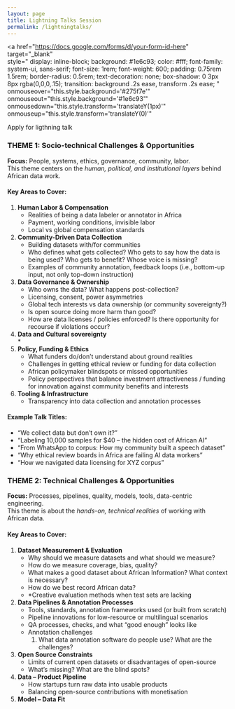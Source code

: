 ```yaml
---
layout: page
title: Lightning Talks Session
permalink: /lightningtalks/
---
```



<!-- Nice blue button -->
<a href="https://docs.google.com/forms/d/your-form-id-here"
   target="_blank"           
   style="
     display: inline-block;
     background: #1e6c93;
     color: #fff;
     font-family: system-ui, sans-serif;
     font-size: 1rem;
     font-weight: 600;
     padding: 0.75rem 1.5rem;
     border-radius: 0.5rem;
     text-decoration: none;
     box-shadow: 0 3px 8px rgba(0,0,0,.15);
     transition: background .2s ease, transform .2s ease;
   "
   onmouseover="this.style.background='#275f7e'"
   onmouseout="this.style.background='#1e6c93'"
   onmousedown="this.style.transform='translateY(1px)'"
   onmouseup="this.style.transform='translateY(0)'"
>
  Apply for ligthning talk
</a>



### **THEME 1: Socio-technical Challenges & Opportunities**

**Focus:** People, systems, ethics, governance, community, labor.  
This theme centers on the *human, political, and institutional layers* behind African data work.

#### **Key Areas to Cover:**

1. **Human Labor & Compensation**  
   * Realities of being a data labeler or annotator in Africa  
   * Payment, working conditions, invisible labor  
   * Local vs global compensation standards  
2. **Community-Driven Data Collection**  
   * Building datasets with/for communities  
   * Who defines what gets collected? Who gets to say how the data is being used? Who gets to benefit? Whose voice is missing?  
   * Examples of community annotation, feedback loops (i.e., bottom-up input, not only top-down instruction)  
3. **Data Governance & Ownership**  
   * Who owns the data? What happens post-collection?  
   * Licensing, consent, power asymmetries  
   * Global tech interests vs data ownership (or community sovereignty?)  
   * Is open source doing more harm than good?  
   * How are data licenses / policies enforced? Is there opportunity for recourse if violations occur?   
4. **Data and Cultural sovereignty**  
   *   
5. **Policy, Funding & Ethics**  
   * What funders do/don’t understand about ground realities  
   * Challenges in getting ethical review or funding for data collection  
   * African policymaker blindspots or missed opportunities  
   * Policy perspectives that balance investment attractiveness / funding for innovation against community benefits and interests  
6. **Tooling & Infrastructure**  
   * Transparency into data collection and annotation processes

#### **Example Talk Titles:**

* “We collect data but don’t own it?”  
* “Labeling 10,000 samples for $40 – the hidden cost of African AI”  
* “From WhatsApp to corpus: How my community built a speech dataset”  
* “Why ethical review boards in Africa are failing AI data workers”  
* “How we navigated data licensing for XYZ corpus”

### **THEME 2: Technical Challenges & Opportunities**

**Focus:** Processes, pipelines, quality, models, tools, data-centric engineering.  
This theme is about the *hands-on, technical realities* of working with African data.

#### **Key Areas to Cover:**

1. **Dataset Measurement & Evaluation**  
   * Why should we measure datasets and what should we measure?  
   * How do we measure coverage, bias, quality?  
   * What makes a good dataset about African Information? What context is necessary?   
   * How do we best record African data?  
   * \*Creative evaluation methods when test sets are lacking   
2. **Data Pipelines & Annotation Processes**  
   * Tools, standards, annotation frameworks used (or built from scratch)  
   * Pipeline innovations for low-resource or multilingual scenarios  
   * QA processes, checks, and what “good enough” looks like  
   * Annotation challenges  
     1. What data annotation software do people use? What are the challenges?   
3. **Open Source Constraints**  
   * Limits of current open datasets or disadvantages of open-source  
   * What’s missing? What are the blind spots?  
4. **Data – Product Pipeline**  
   * How startups turn raw data into usable products  
   * Balancing open-source contributions with monetisation  
5. **Model – Data Fit**

   

